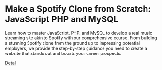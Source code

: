 # Make a Spotify Clone from Scratch: JavaScript PHP and MySQL

Learn how to master JavaScript, PHP, and MySQL to develop a real music streaming site akin to Spotify with our comprehensive course. From building a stunning Spotify clone from the ground up to impressing potential employers, we provide the step-by-step guidance you need to create a website that stands out and boosts your career prospects. 

[Detail](https://eduitfree.com/courses/make-a-spotify-clone-from-scratch-javascript-php-and-mysql)